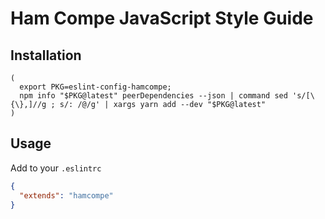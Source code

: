 # Ham Compe JavaScript Style Guide

## Installation

```shell
(
  export PKG=eslint-config-hamcompe;
  npm info "$PKG@latest" peerDependencies --json | command sed 's/[\{\},]//g ; s/: /@/g' | xargs yarn add --dev "$PKG@latest"
)
```

## Usage

Add to your `.eslintrc`

```json
{
  "extends": "hamcompe"
}
```
